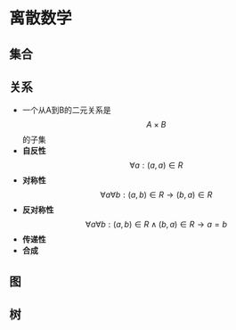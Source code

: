 # 离散数学

## 集合

## 关系
- 一个从A到B的二元关系是 $$A \times B$$ 的子集
- **自反性** $$\forall a: (a,a) \in R$$
- **对称性** $$\forall a \forall b : (a,b) \in R \to (b,a) \in R$$
- **反对称性** $$\forall a \forall b: (a,b) \in R \land (b,a) \in R \to a = b $$ 
- **传递性**
- **合成** 

## 图

## 树

